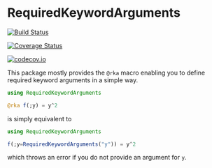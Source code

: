 # RequiredKeywordArguments

[![Build Status](https://travis-ci.org/timkittel/RequiredKeywordArguments.jl.svg?branch=master)](https://travis-ci.org/timkittel/RequiredKeywordArguments.jl)

[![Coverage Status](https://coveralls.io/repos/timkittel/RequiredKeywordArguments.jl/badge.svg?branch=master&service=github)](https://coveralls.io/github/timkittel/RequiredKeywordArguments.jl?branch=master)

[![codecov.io](http://codecov.io/github/timkittel/RequiredKeywordArguments.jl/coverage.svg?branch=master)](http://codecov.io/github/timkittel/RequiredKeywordArguments.jl?branch=master)

This package mostly provides the `@rka` macro enabling you to define required keyword arguments in a simple way.

```Julia
using RequiredKeywordArguments

@rka f(;y) = y^2

```
is simply equivalent to

```Julia
using RequiredKeywordArguments

f(;y=RequiredKeywordArguments("y")) = y^2

```
which throws an error if you do not provide an argument for `y`.
